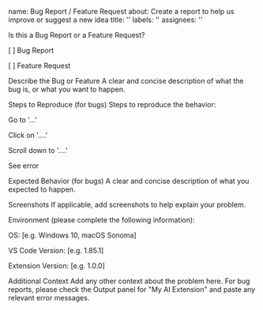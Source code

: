 name: Bug Report / Feature Request
about: Create a report to help us improve or suggest a new idea
title: ''
labels: ''
assignees: ''

Is this a Bug Report or a Feature Request?

<!-- Choose one -->

[ ] Bug Report

[ ] Feature Request

Describe the Bug or Feature
A clear and concise description of what the bug is, or what you want to happen.

Steps to Reproduce (for bugs)
Steps to reproduce the behavior:

Go to '...'

Click on '....'

Scroll down to '....'

See error

Expected Behavior (for bugs)
A clear and concise description of what you expected to happen.

Screenshots
If applicable, add screenshots to help explain your problem.

Environment (please complete the following information):

OS: [e.g. Windows 10, macOS Sonoma]

VS Code Version: [e.g. 1.85.1]

Extension Version: [e.g. 1.0.0]

Additional Context
Add any other context about the problem here. For bug reports, please check the Output panel for "My AI Extension" and paste any relevant error messages.